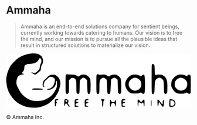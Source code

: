 # Ammaha

> Ammaha is an end-to-end solutions company for sentient beings, currently working towards catering to humans. Our vision is to free the mind, and our mission is to pursue all the plausible ideas that result in structured solutions to materialize our vision.

<object data="public/static/images/home/logo.svg" type="image/svg+xml">
<img src="public/static/images/home/logo.png" alt="Ammaha logo"/>
</object>

&copy; Ammaha Inc.
